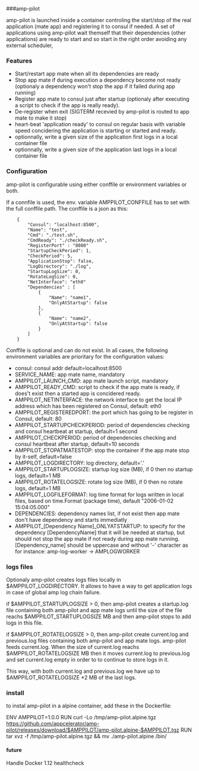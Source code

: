 ###amp-pilot

amp-pilot is launched inside a container controling the start/stop of the real application (mate app) and registering it to consul if needed.
A set of applications using amp-pilot wait themself that their dependencies (other applications) are ready to start and so start in the right order avoiding any external scheduler, 


### Features

 * Start/restart app mate when all its dependencies are ready
 * Stop app mate if during execution a dependency become not ready (optionaly a dependency won't stop the app if it failed during app running)
 * Register app mate to consul just after startup (optionaly after executing a script to check if the app is really ready).
 * De-register when exit (SIGTERM recevied by amp-pilot is routed to app mate to make it stop)
 * heart-beat 'application ready' to consul on regular basis with variable speed concidering the application is starting or started and ready.
 * optionnally, write a given size of the application first logs in a local container file
 * optionnally, write a given size of the application last logs in a local container file


### Configuration

amp-pilot is configurable using either conffile or environment variables or both.


If a connfile is used, the env. variable AMPPILOT_CONFFILE has to set with the full conffile path. The conffile is a json as this:

```
    {
        "Consul": "localhost:8500",
        "Name": "test",
        "Cmd": "./test.sh",
        "CmdReady": "./checkReady.sh",
        "RegisterPort" : "8080"
        "StartupCheckPeriod": 1,
        "CheckPeriod": 5,
        "ApplicationStop": false,
        "LogDirectory": "./log",
        "StartupLogSize": 0,
        "RotateLogSize": 0,
        "NetInterface": "eth0"
        "Dependencies" : [
            {
                "Name": "name1",
                "OnlyAtStartup": false
            },
            {
                "Name": "name2",
                "OnlyAtStartup": false                
            }
        ]
    }
```

Conffile is optional and can do not exist. In all cases, the following environment variables are prioritary for the configuration values:

 * consul: consul addr default=localhost:8500
 * SERVICE_NAME: app mate name, mandatory
 * AMPPILOT_LAUNCH_CMD: app mate launch script, mandatory
 * AMPPILOT_READY_CMD: script to check if the app mate is ready, if does't exist then a started app is concidered ready.
 * AMPPILOT_NETINTERFACE: the network interface to get the local IP address which has been registered on Consul, default: eth0
 * AMPPILOT_REGISTEREDPORT: the port which has going to be register in Consul, default: 80
 * AMPPILOT_STARTUPCHECKPERIOD: period of dependencies checking and consul heartbeat at startup, default=1 second
 * AMPPILOT_CHECKPERIOD: period of dependencies checking and consul heartbeat after startup, default=10 seconds
 * AMPPILOT_STOPATMATESTOP: stop the container if the app mate stop by it-self, default=false
 * AMPPILOT_LOGDIRECTORY: log directory, default='.'
 * AMPPILOT_STARTUPLOGSIZE: startup log size (MB), if 0 then no startup logs, default=1 MB
 * AMPPILOT_ROTATELOGSIZE: rotate log size (MB), if 0 then no rotate logs, default=1 MB
 * AMPPILOT_LOGFILEFORMAT: log time format for logs written in local files, based on time.Format (package time), default "2006-01-02 15:04:05.000"
 * DEPENDENCIES: dependency names list, if not exist then app mate don't have dependency and starts immediatly
 * AMPPILOT_[Dependency Name]_ONLYATSTARTUP: to specify for the dependency [DependencyName] that it will be needed at startup, but should not stop the app mate if not ready during app mate running. [Dependency_name] should be uppercase and without '-' character as for instance: amp-log-worker -> AMPLOGWORKER


 ### logs files

 
 Optionaly amp-pilot creates logs files locally in $AMPPILOT_LOGDIRECTORY. It allows to have a way to get application logs in case of global amp log chain failure.

 if $AMPPILOT_STARTUPLOGSIZE > 0, then amp-pilot creates a startup.log file containing both amp-pilot and app mate logs until the size of the file reachs $AMPPILOT_STARTUPLOGSIZE MB and then amp-pilot stops to add logs in this file.


if $AMPPILOT_ROTATELOGSIZE > 0, then amp-pilot create current.log and previous.log files containing both amp-pilot and app mate logs. amp-pilot feeds current.log. When the size of current.log reachs $AMPPILOT_ROTATELOGSIZE MB then it moves current.log to previous.log and set current.log empty in order to to continue to store logs in it.

This way, with both current.log and previous.log we have up to $AMPPILOT_ROTATELOGSIZE *2 MB of the last logs.




### install

to instal amp-pilot in a alpine container, add these in the Dockerfile:


ENV AMPPILOT=1.0.0
RUN curl -Lo /tmp/amp-pilot.alpine.tgz https://github.com/appcelerator/amp-pilot/releases/download/$AMPPILOT/amp-pilot.alpine-$AMPPILOT.tgz
RUN tar xvz -f /tmp/amp-pilot.alpine.tgz && mv ./amp-pilot.alpine /bin/


#### future

Handle Docker 1.12 healthcheck 

